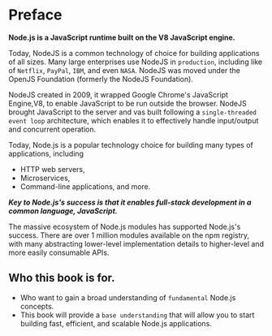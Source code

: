 # Preface

**Node.js is a JavaScript runtime built on the V8 JavaScript engine.**

Today, NodeJS is a common technology of choice for building applications of all sizes. Many large enterprises use NodeJS in `production`, including like of `Netflix`, `PayPal`, `IBM`, and even `NASA`. NodeJS was moved under the OpenJS Foundation (formerly the NodeJS Foundation).

NodeJS created in 2009, it wrapped Google Chrome's JavaScript Engine,V8, to enable JavaScript to be run outside the browser. NodeJS brought JavaScript to the server and vas built following a `single-threaded` `event loop` architecture, which enables it to effectively handle input/output and concurrent operation.

Today, Node.js is a popular technology choice for building many types of applications, including

- HTTP web servers,
- Microservices,
- Command-line applications, and more.

**_Key to Node.js's success is that it enables full-stack development in a common language, JavaScript._**

The massive ecosystem of Node.js modules has supported Node.js's success. There are over 1 million modules available on the npm registry, with many abstracting lower-level implementation details to higher-level and more easily consumable APIs.

## Who this book is for.

- Who want to gain a broad understanding of `fundamental` Node.js concepts.
- This book will provide a `base understanding` that will allow you to start building fast, efficient, and scalable Node.js applications.

